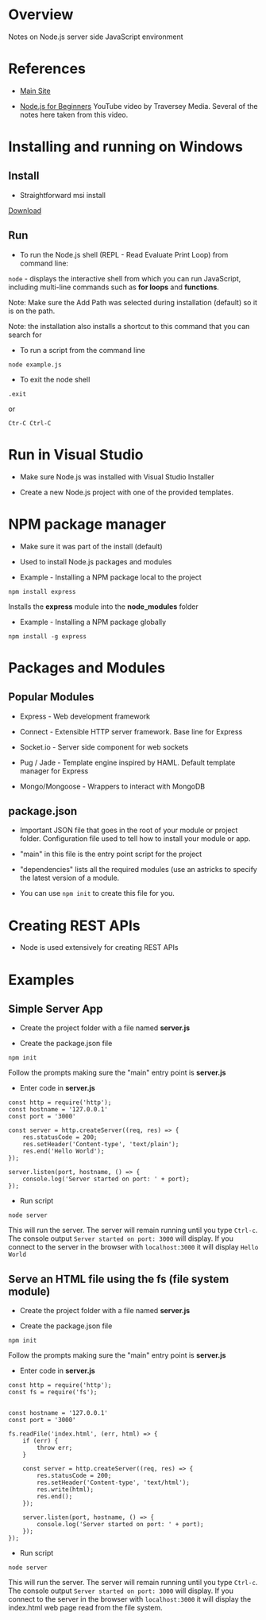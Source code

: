 # Overview

Notes on Node.js server side JavaScript environment

# References

* [Main Site](https://nodejs.org/en/)

* [Node.js for Beginners](https://www.youtube.com/watch?v=U8XF6AFGqlc) YouTube video by Traversey Media.  Several of the notes here taken from this video.

# Installing and running on Windows

## Install

* Straightforward msi install

[Download](https://nodejs.org/en/)

## Run

* To run the Node.js shell (REPL - Read Evaluate Print Loop) from command line:

`node` - displays the interactive shell from which you can run JavaScript, including multi-line commands such as **for loops** and **functions**.

Note: Make sure the Add Path was selected during installation (default) so it is on the path.

Note: the installation also installs a shortcut to this command that you can search for

* To run a script from the command line

`node example.js`

* To exit the node shell

`.exit`

or

`Ctr-C Ctrl-C`

# Run in Visual Studio

* Make sure Node.js was installed with Visual Studio Installer

* Create a new Node.js project with one of the provided templates.

# NPM package manager

* Make sure it was part of the install (default)

* Used to install Node.js packages and modules

* Example - Installing a NPM package local to the project

`npm install express`

Installs the **express** module into the **node_modules** folder

* Example - Installing a NPM package globally

`npm install -g express`

# Packages and Modules

## Popular Modules

* Express - Web development framework

* Connect - Extensible HTTP server framework.  Base line for Express

* Socket.io - Server side component for web sockets

* Pug / Jade - Template engine inspired by HAML.  Default template manager for Express

* Mongo/Mongoose - Wrappers to interact with MongoDB

## package.json

* Important JSON file that goes in the root of your module or project folder.  Configuration file used to tell how to install your module or app.

* "main" in this file is the entry point script for the project

* "dependencies" lists all the required modules (use an astricks to specify the latest version of a module.

* You can use `npm init` to create this file for you.

# Creating REST APIs

* Node is used extensively for creating REST APIs

# Examples

## Simple Server App
 
* Create the project folder with a file named **server.js**

* Create the package.json file

`npm init`

Follow the prompts making sure the "main" entry point is **server.js**

* Enter code in **server.js**

```
const http = require('http');
const hostname = '127.0.0.1'
const port = '3000'

const server = http.createServer((req, res) => {
	res.statusCode = 200;
	res.setHeader('Content-type', 'text/plain');
	res.end('Hello World');
});

server.listen(port, hostname, () => {
	console.log('Server started on port: ' + port);
});
```

* Run script

`node server`

This will run the server.  The server will remain running until you type `Ctrl-c`.  The console output `Server started on port: 3000` will display.  If you connect to the server in the browser with `localhost:3000` it will display `Hello World`

## Serve an HTML file using the fs (file system module)

* Create the project folder with a file named **server.js**

* Create the package.json file

`npm init`

Follow the prompts making sure the "main" entry point is **server.js**

* Enter code in **server.js**

```
const http = require('http');
const fs = require('fs');


const hostname = '127.0.0.1'
const port = '3000'

fs.readFile('index.html', (err, html) => {
	if (err) {
		throw err;
	}

	const server = http.createServer((req, res) => {
		res.statusCode = 200;
		res.setHeader('Content-type', 'text/html');
		res.write(html);
		res.end();
	});

	server.listen(port, hostname, () => {
		console.log('Server started on port: ' + port);
	});
});
```

* Run script

`node server`

This will run the server.  The server will remain running until you type `Ctrl-c`.  The console output `Server started on port: 3000` will display.  If you connect to the server in the browser with `localhost:3000` it will display the index.html web page read from the file system.
